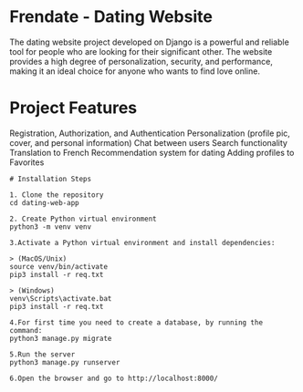# Frendate - Dating Website
The dating website project developed on Django is a powerful and reliable tool for people who are 
looking for their significant other. The website provides a high degree of personalization, 
security, and performance, making it an ideal choice for anyone who wants to find love online.


# Project Features
Registration, Authorization, and Authentication
Personalization (profile pic, cover, and personal information)
Chat between users
Search functionality
Translation to French
Recommendation system for dating
Adding profiles to Favorites

```
# Installation Steps

1. Clone the repository
cd dating-web-app  
  
2. Create Python virtual environment  
python3 -m venv venv  
  
3.Activate a Python virtual environment and install dependencies:  

> (MacOS/Unix)  
source venv/bin/activate  
pip3 install -r req.txt
  
> (Windows)  
venv\Scripts\activate.bat  
pip3 install -r req.txt  
  
4.For first time you need to create a database, by running the command:  
python3 manage.py migrate  
    
5.Run the server  
python3 manage.py runserver  
  
6.Open the browser and go to http://localhost:8000/

```
